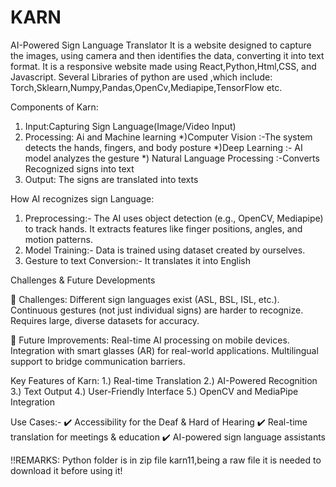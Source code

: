 # KARN
AI-Powered Sign Language Translator 
It is a website designed to capture the images, using camera and then identifies the data, converting it into text format.
It is a responsive website made using React,Python,Html,CSS, and Javascript.
Several Libraries of python are used ,which include: Torch,Sklearn,Numpy,Pandas,OpenCv,Mediapipe,TensorFlow etc.


Components of Karn:
1) Input:Capturing Sign Language(Image/Video Input)
2) Processing: Ai and Machine learning
   *)Computer Vision :-The system detects the hands, fingers, and body posture
    *)Deep Learning :- AI model analyzes the gesture
   *) Natural Language Processing :-Converts Recognized signs into text
3) Output: The signs are translated into texts
   
How AI recognizes sign Language:
1) Preprocessing:- The AI uses object detection (e.g., OpenCV, Mediapipe) to track hands.
It extracts features like finger positions, angles, and motion patterns.
2) Model Training:- Data is trained using dataset created by ourselves.
3) Gesture to text Conversion:- It translates it into English

Challenges & Future Developments

🚧 Challenges:
Different sign languages exist (ASL, BSL, ISL, etc.).
Continuous gestures (not just individual signs) are harder to recognize.
Requires large, diverse datasets for accuracy.

🚀 Future Improvements:
Real-time AI processing on mobile devices.
Integration with smart glasses (AR) for real-world applications.
Multilingual support to bridge communication barriers.

Key Features of Karn:
1.) Real-time Translation
2.) AI-Powered Recognition
3.) Text Output
4.) User-Friendly Interface
5.) OpenCV and MediaPipe Integration

Use Cases:-
✔️ Accessibility for the Deaf & Hard of Hearing
✔️ Real-time translation for meetings & education
✔️ AI-powered sign language assistants

!!REMARKS: Python folder is in zip file karn11,being a raw file it is needed to download it before using it!
